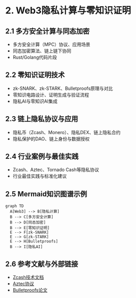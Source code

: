 # 2. Web3隐私计算与零知识证明

## 2.1 多方安全计算与同态加密

- 多方安全计算（MPC）协议、应用场景
- 同态加密算法、链上链下协同
- Rust/Golang代码片段

## 2.2 零知识证明技术

- zk-SNARK、zk-STARK、Bulletproofs原理与对比
- 零知识电路设计、证明生成与验证流程
- 隐私AI与零知识AI集成

## 2.3 链上隐私协议与应用

- 隐私币（Zcash、Monero）、隐私DEX、链上隐私合约
- 隐私保护的DAO、链上身份与数据授权

## 2.4 行业案例与最佳实践

- Zcash、Aztec、Tornado Cash等隐私协议
- 行业最佳实践与标准化建议

## 2.5 Mermaid知识图谱示例

```mermaid
graph TD
  A[Web3] --> B[隐私计算]
  B --> C[多方安全计算]
  B --> D[同态加密]
  B --> E[零知识证明]
  E --> F[zk-SNARK]
  E --> G[zk-STARK]
  E --> H[Bulletproofs]
  B --> I[隐私AI]
```

## 2.6 参考文献与外部链接

- [Zcash技术文档](https://z.cash/technology/)
- [Aztec协议](https://aztec.network/)
- [Bulletproofs论文](https://eprint.iacr.org/2017/1066)
